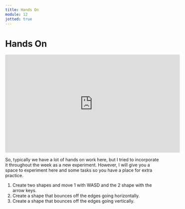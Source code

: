 ```yaml
---
title: Hands On
module: 12
jotted: true
---
```


# Hands On

<iframe width="560" height="315" src="https://www.youtube.com/embed/1fgs9Qj5_vY" frameborder="0" allow="accelerometer; autoplay; encrypted-media; gyroscope; picture-in-picture" allowfullscreen></iframe>

So, typically we have a lot of hands on work here, but I tried to incorporate it throughout the week as a new experiment. However, I will give you a space to experiment here and some tasks so you have a place for extra practice.

<div id="jotted-demo-1" class="jotted-theme-stacked"></div>

<script>
    new Jotted(document.querySelector("#jotted-demo-1"), {
    files: [
        {
            type: "js",
            hide: false,
            url:"https://raw.githubusercontent.com/Montana-Media-Arts/441-WebTech-Spring2019/master/Week%2011%20Examples/handsonscript.js"
        },
        {
            type: "html",
            hide: false,
            url:"https://raw.githubusercontent.com/Montana-Media-Arts/441-WebTech-Spring2019/master/Week%2011%20Examples/HandsOnExample.html"

    }],
    showBlank: false,
    showResult: true,
    runScripts: true,
    plugins: [
        { name: 'ace', options: { "maxLines": 100, "Lines": 100 } },
        // { name: 'console', options: { autoClear: true } },
    ]
});
</script>

1. Create two shapes and move 1 with WASD and the 2 shape with the arrow keys.
2. Create a shape that bounces off the edges going horizontally.
3. Create a shape that bounces off the edges going vertically.